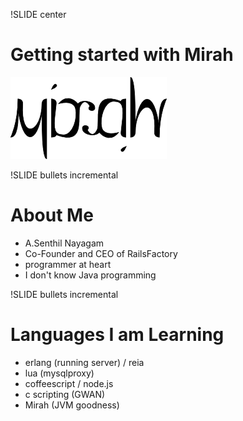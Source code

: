 !SLIDE center
# Getting started with Mirah #
![mirah](mirah.png)




!SLIDE bullets incremental
# About Me #
* A.Senthil Nayagam
* Co-Founder and CEO of RailsFactory
* programmer at heart
* I don't know Java programming

!SLIDE bullets incremental
# Languages I am Learning #

* erlang (running server) / reia
* lua (mysqlproxy)
* coffeescript / node.js 
* c scripting (GWAN)
* Mirah (JVM goodness)

